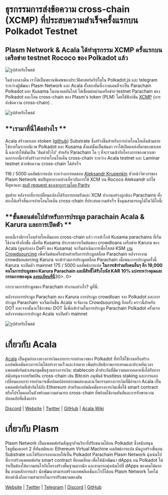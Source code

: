 # ธุรกรรมการส่งข้อความ cross-chain (XCMP) ที่ประสบความสำเร็จครั้งแรกบน Polkadot Testnet

## Plasm Network & Acala ได้ทำธุรกรรม XCMP ครั้งแรกบนเครือข่าย testnet Rococo ของ Polkadot แล้ว

![รูปสำหรับโพสต์](https://miro.medium.com/max/2204/0*Bwnnq0OSWIc9dikX)

ในช่วงกลางคืน เราได้เป็นพยานพิเศษของประวัติศาสตร์คริปโตใน Polkadot.js และ telegram ระหว่างผู้พัฒนา Plasm Network และ Acala ทั้งสองทีมซึ่งวางแผนที่จะเป็น Parachain Polkadot และ Kusama ในอนาคตอันใกล้ ได้เชื่อมต่อผ่านเครือข่าย testnet Parachain ของ Polkadot และโอน cross-chain ของ Plasm's token (PLM) โดยใช้ฟังก์ชัน [XCMP](https://wiki.polkadot.network/docs/en/learn-crosschain) (การส่งข้อความ cross-chain) .

![รูปสำหรับโพสต์](https://miro.medium.com/max/1880/0*_PHpXfxScO1sDNs_)

## **เรามาที่นี่ได้อย่างไร **

Acala สร้างพาเลท xtoken ([github](https://github.com/open-web3-stack/open-runtime-module-library/tree/sw/rococo-v1/xtokens)) Substrate ซึ่งสร้างขึ้นสำหรับการถ่ายโอนโทเค็นข้ามสายโซ่ภายในระบบนิเวศ Polkadot และ Kusama ตั้งแต่นั้นเป็นต้นมา เราได้เปิดแหล่งที่มาของพาเลทนี้ และทำให้มันเป็น 'สินค้าทั่วไป' สำหรับ Parachain ใด ๆ ที่จะรวมเข้ากับโครงการของพวกเขา นอกจากนี้เรายังสร้างการถ่ายโอนโทเค็น cross-chain ระหว่าง Acala testnet และ Laminar testnet ด้วยข้อความ cross-chain ได้สำเร็จ

116 / 5000 ผลลัพธ์การแปล ระหว่างการทดสอบ [Aleksandr Krupenkin](https://github.com/akru) หัวหน้าวิศวกรของ Plasm Network พบปัญหาบางอย่างเกี่ยวกับการใช้ XCM บน Rococo  Aleksandr แก้ไขปัญหาและ [pull request ของเขาถูกรวมโดย Parity](https://github.com/paritytech/cumulus/pull/309)

สุดท้าย หลังจากที่การเปลี่ยนแปลงได้รับการยอมรับและ XCM ทำงานอย่างถูกต้อง Parachains ทั้งสองได้เสร็จสิ้นการถ่ายโอนโทเค็น cross-chain ที่ประสบความสำเร็จ ซึ่งคุณสามารถดูได้ในวิดีโอนี้:

## **ขั้นตอนต่อไปสำหรับการประมูล parachain Acala & Karura และการเปิดตัว **

ตอนนี้เรามีการโอนย้ายโทเค็นแบบ cross-chain แล้ว เราเข้าใกล้ Kusama parachains ที่เริ่มใช้งานจริงอีกขั้น  เมื่อทีม Kusama ประกาศการเริ่มต้นของ crowdloans เครือข่าย Karura ของ Acala (ศูนย์กลาง DeFi ของ Kusama) จะเริ่มดำเนินการเพื่อโฮสต์ KSM [งาน Crowdsourcing](http://acala.network/karura-crowdloan) เพื่อเริ่มต้นเครือข่ายสำหรับการประมูลสล็อต Parachain  หลังจากงาน crowdsousrcing Karura จะเข้าร่วมการประมูลสล็อต Parachain  เมื่อชนะการประมูลครั้งนี้ Karura จะเปิดตัว mainnet 175 / 5000 ผลลัพธ์การแปล **ในการเข้าร่วมกับคนอื่นๆ อีก 19,000 คนในการประมูลของ Karura Parachain และมีสิทธิ์ได้รับโบนัส KAR 10% แบ่งระหว่างคุณและกรรมการของคุณ** [**ลงทะเบียนที่นี่**](https://forms.gle/Qj8i2RxG3fHyg8DA8)30>.</strong> 0>

กระบวนการประมูลของ Parachain ทำงานอย่างไร?  ดูที่นี่:

หลังจากการประมูล Parachain ของ Karura การประมูล crowdloan จาก Polkadot และการประมูล Parachain จะเริ่มเกิดขึ้น  Acala จะจัดงาน Crowdsourcing อีกครั้ง คราวนี้สำหรับ DOT และจากนั้นจะใช้ภาชนะ DOT นี้เพื่อเข้าร่วมในการประมูล Parachain Polkadot ครั้งแรก  หลังจากชนะการประมูล Acala จะเปิดตัว mainnet

![รูปสำหรับโพสต์](https://miro.medium.com/max/2402/0*4QUW9GSAV2UxUI6E.png)

# เกี่ยวกับ Acala

[Acala](http://acala.network/) เป็นศูนย์กลางทางการเงินแบบกระจายอำนาจของ Polkadot ที่ทำให้ใช้งานหรือสร้างแอปพลิเคชันทางการเงินได้อย่างรวดเร็วและง่ายดาย เพิ่มประสิทธิภาพการเทรดและประหยัดเวลา แพลตฟอร์มนำเสนอชุดพื้นฐานทางการเงิน: stablecoin ค้ำประกันที่มีความหลากหลายซึ่งได้รับการสนับสนุนจากทรัพย์สิน cross-chain เช่น Bitcoin อนุพันธ์ trustless staking และการแลกเปลี่ยนแบบกระจายอำนาจเพื่อปลดปล่อยสภาพคล่องและนวัตกรรมทางการเงินที่มีอำนาจ Acala เป็นแพลตฟอร์มที่เข้ากันได้กับ Ethereum สำหรับแอปพลิเคชันทางการเงินเพื่อใช้ smart contract หรือโปรโตคอลในตัวพร้อมความสามารถ cross-chain ที่พร้อมใช้งานทันทีและการรักษาความปลอดภัยที่แข็งแกร่ง

[Discord](https://discord.gg/vdbFVCH) | [Website](https://acala.network/) | [Twitter](https://twitter.com/AcalaNetwork) | [GitHub](https://github.com/AcalaNetwork/Acala) | [Acala Wiki](https://github.com/AcalaNetwork/Acala/wiki)

# เกี่ยวกับ Plasm

Plasm Network เป็นแพลตฟอร์มสัญญาอัจฉริยะที่ปรับขนาดได้บน Polkadot ซึ่งสนับสนุนโซลูชันเลเยอร์ 2 ที่ทันสมัยและ Ethereum Virtual Machine  ผลลัพธ์การแปล มันถูกสร้างขึ้นบน Substrate และได้รับการออกแบบให้เป็น Polkadot Parachain  Plasm Network มุ่งเน้นไปที่การสร้างแพลตฟอร์ม smart contract ที่ยอดเยี่ยม เพื่อให้นักพัฒนา dApps บน Polkadot ไม่จำเป็นต้องให้ความสนใจกับโครงสร้างพื้นฐานมากนัก และสามารถมุ่งเน้นไปที่ dApps ของตนได้มากขึ้น ตามหลักการแล้ว นักพัฒนาสามารถสร้างแอพพลิเคชั่นอะไรก็ได้บน Plasm Network โดยไม่ต้องคำนึงถึงความสามารถในการปรับขนาดของมัน

[Website](https://www.plasmnet.io/) | [Twitter](https://twitter.com/Plasm_Network) | [Telegram](https://t.me/PlasmOfficial) | [Discord](https://discord.gg/Z3nC9U4) | [GitHub](https://github.com/PlasmNetwork/Plasm)
